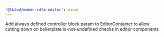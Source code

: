 ```yaml
---
'@lblod/ember-rdfa-editor': minor
---
```


Add always defined controller block param to EditorContainer to allow cutting down on boilerplate is-not-undefined checks in editor components
